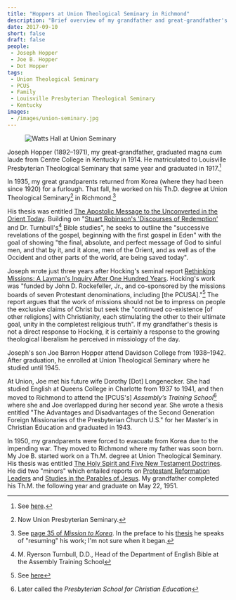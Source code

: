 ```yaml
---
title: "Hoppers at Union Theological Seminary in Richmond"
description: "Brief overview of my grandfather and great-grandfather's studies at Union Presbyterian Seminary"
date: 2017-09-10
short: false
draft: false
people:
 - Joseph Hopper
 - Joe B. Hopper
 - Dot Hopper
tags:
 - Union Theological Seminary
 - PCUS
 - Family
 - Louisville Presbyterian Theological Seminary
 - Kentucky
images:
 - /images/union-seminary.jpg
---
```


<figure class="figure">
  <img src="/images/union-seminary.jpg" class="figure-img img-fluid rounded" alt="Watts Hall at Union Seminary">
</figure>

Joseph Hopper (1892–1971), my great-grandfather, graduated magna cum laude from Centre College in Kentucky in 1914. He matriculated to Louisville Presbyterian Theological Seminary that same year and graduated in 1917.[^1917]

In 1935, my great grandparents returned from Korea (where they had been since 1920) for a furlough. That fall, he worked on his Th.D. degree at Union Theological Seminary[^union] in Richmond.[^1935]

His thesis was entitled [The Apostolic Message to the Unconverted in the Orient Today](https://ulsterworldly.com/hoppers/joseph/the-apostolic-message-to-the-unconverted-in-the-orient-today/). Building on "[Stuart Robinson's 'Discourses of Redemption'](https://books.google.com/books/about/Discourses_of_Redemption.html?id=gsQrAAAAYAAJ) and Dr. Turnbull's[^turnbull] Bible studies", he seeks to outline the "successive revelations of the gospel, beginning with the first gospel in Eden" with the goal of showing "the final, absolute, and perfect message of God to sinful men, and that by it, and it alone, men of the Orient, and as well as of the Occident and other parts of the world, are being saved today".

Joseph wrote just three years after Hocking's seminal report [Rethinking Missions: A Layman's Inquiry After One Hundred Years](https://archive.org/details/rethinkingmissio011901mbp). Hocking's work was "funded by John D. Rockefeller, Jr., and co-sponsored by the missions boards of seven Protestant denominations, including [the PCUSA]."[^hocking] The report argues that the work of missions should not be to impress on people the exclusive claims of Christ but seek the "continued co-existence [of other religions] with Christianity, each stimulating the other to their ultimate goal, unity in the completest religious truth". If my grandfather's thesis is not a direct response to Hocking, it is certainly a response to the growing theological liberalism he perceived in missiology of the day.

Joseph's son Joe Barron Hopper attend Davidson College from 1938–1942. After graduation, he enrolled at Union Theological Seminary where he studied until 1945.

At Union, Joe met his future wife Dorothy [Dot] Longenecker. She had studied English at Queens College in Charlotte from 1937 to 1941, and then moved to Richmond to attend the [PCUS's] _Assembly’s Training School_[^ats] where she and Joe overlapped during her second year. She wrote a thesis entitled "The Advantages and Disadvantages of the Second Generation Foreign Missionaries of the Presbyterian Church U.S." for her Master's in Christian Education and graduated in 1943.

In 1950, my grandparents were forced to evacuate from Korea due to the impending war. They moved to Richmond where my father was soon born. My Joe B. started work on a Th.M. degree at Union Theological Seminary. His thesis was entitled [The Holy Spirit and Five New Testament Doctrines](https://ulsterworldly.com/hoppers/joe-b/the-holy-spirit-and-five-new-testament-doctrines/). He did two "minors" which entailed reports on [Protestant Reformation Leaders](https://ulsterworldly.com/hoppers/joe-b/protestant-reformation-leaders/) and [Studies in the Parables of Jesus](https://ulsterworldly.com/hoppers/joe-b/studies-in-the-parables-of-jesus/). My grandfather completed his Th.M. the following year and graduate on May 22, 1951.

[^1917]: See [here](https://ulsterworldly.com/post/joseph-hopper/).
[^1935]: See [page 35 of _Mission to Korea_](https://ulsterworldly.com/hoppers/joe-b/mission-to-korea/). In the preface to his [thesis](https://ulsterworldly.com/hoppers/joseph/the-apostolic-message-to-the-unconverted-in-the-orient-today/) he speaks of "resuming" his work; I'm not sure when it began.
[^hocking]: See [here](http://www.opc.org/books/fighting/pt1.html)
[^ats]: Later called the _Presbyterian School for Christian Education_
[^union]: Now Union Presbyterian Seminary.
[^turnbull]: M. Ryerson Turnbull, D.D., Head of the Department of English Bible at the Assembly Training School